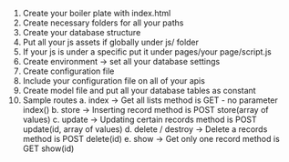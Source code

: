 1. Create your boiler plate with index.html
2. Create necessary folders for all your paths
3. Create your database structure
4. Put all your js assets if globally under js/ folder
5. If your js is under a specific put it under pages/your page/script.js
6. Create environment -> set all your database settings
7. Create configuration file
8. Include your configuration file on all of your apis
9. Create model file and put all your database tables as constant
10. Sample routes
    a. index -> Get all lists method is GET - no parameter index()
    b. store -> Inserting record method is POST store(array of values)
    c. update -> Updating certain records method is POST update(id, array of values)
    d. delete / destroy -> Delete a records method is POST delete(id)
    e. show -> Get only one record method is GET show(id)